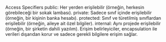 Access Specifiers
public: Her yerden erişilebilir (örneğin, herkesin görebileceği bir sokak lambası).
private: Sadece sınıf içinde erişilebilir (örneğin, bir kişinin banka hesabı).
protected: Sınıf ve türetilmiş sınıflardan erişilebilir (örneğin, aileye ait özel bilgiler).
internal: Aynı projede erişilebilir (örneğin, bir şirketin dahili yazılım).
Erişim belirleyiciler, encapsulation ile verileri dışarıdan korur ve sadece gerekli bilgilere erişim sağlar.
